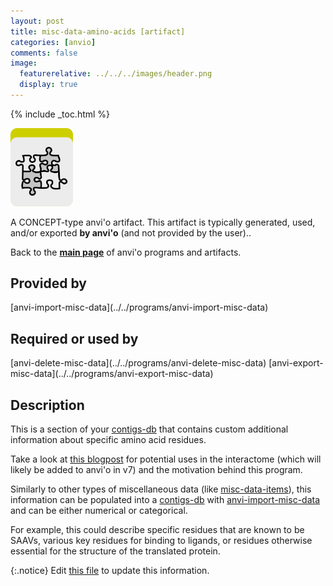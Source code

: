 ```yaml
---
layout: post
title: misc-data-amino-acids [artifact]
categories: [anvio]
comments: false
image:
  featurerelative: ../../../images/header.png
  display: true
---
```



{% include _toc.html %}


<img src="../../images/icons/CONCEPT.png" alt="CONCEPT" style="width:100px; border:none" />

A CONCEPT-type anvi'o artifact. This artifact is typically generated, used, and/or exported **by anvi'o** (and not provided by the user)..

Back to the **[main page](../../)** of anvi'o programs and artifacts.

## Provided by


<p style="text-align: left" markdown="1"><span class="artifact-p">[anvi-import-misc-data](../../programs/anvi-import-misc-data)</span></p>


## Required or used by

<p style="text-align: left" markdown="1"><span class="artifact-r">[anvi-delete-misc-data](../../programs/anvi-delete-misc-data)</span> <span class="artifact-r">[anvi-export-misc-data](../../programs/anvi-export-misc-data)</span></p>

## Description

This is a section of your <span class="artifact-n">[contigs-db](/software/anvio/help/artifacts/contigs-db)</span> that contains custom additional information about specific amino acid residues. 

Take a look at [this blogpost](http://merenlab.org/2020/07/22/interacdome/#6-storing-the-per-residue-binding-frequencies-into-the-contigs-database) for potential uses in the interactome (which will likely be added to anvi'o in v7) and the motivation behind this program. 

Similarly to other types of miscellaneous data (like <span class="artifact-n">[misc-data-items](/software/anvio/help/artifacts/misc-data-items)</span>), this information can be populated into a <span class="artifact-n">[contigs-db](/software/anvio/help/artifacts/contigs-db)</span> with <span class="artifact-n">[anvi-import-misc-data](/software/anvio/help/programs/anvi-import-misc-data)</span> and can be either numerical or categorical. 

For example, this could describe specific residues that are known to be SAAVs, various key residues for binding to ligands, or residues otherwise essential for the structure of the translated protein. 


{:.notice}
Edit [this file](https://github.com/merenlab/anvio/tree/master/anvio/docs/artifacts/misc-data-amino-acids.md) to update this information.

